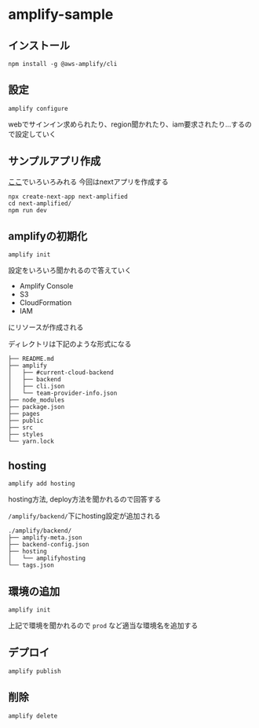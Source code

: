 # amplify-sample

## インストール

```
npm install -g @aws-amplify/cli
```

## 設定

```
amplify configure
```

webでサインイン求められたり、region聞かれたり、iam要求されたり...するので設定していく

## サンプルアプリ作成

[ここ](https://aws-amplify.github.io/media/ui_library)でいろいろみれる
今回はnextアプリを作成する

```
npx create-next-app next-amplified
cd next-amplified/
npm run dev
```

## amplifyの初期化

```
amplify init
```

設定をいろいろ聞かれるので答えていく

- Amplify Console
- S3
- CloudFormation
- IAM

にリソースが作成される

ディレクトリは下記のような形式になる

```
├── README.md
├── amplify
│   ├── #current-cloud-backend
│   ├── backend
│   ├── cli.json
│   └── team-provider-info.json
├── node_modules
├── package.json
├── pages
├── public
├── src
├── styles
└── yarn.lock
```

## hosting

```
amplify add hosting
```

hosting方法, deploy方法を聞かれるので回答する

`/amplify/backend/`下にhosting設定が追加される

```
./amplify/backend/
├── amplify-meta.json
├── backend-config.json
├── hosting
│   └── amplifyhosting
└── tags.json
```

## 環境の追加

```
amplify init
```

上記で環境を聞かれるので `prod` など適当な環境名を追加する

## デプロイ

```
amplify publish
```

## 削除

```
amplify delete
```
